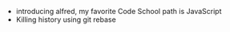 * introducing alfred, my favorite Code School path is JavaScript
* Killing history using git rebase

